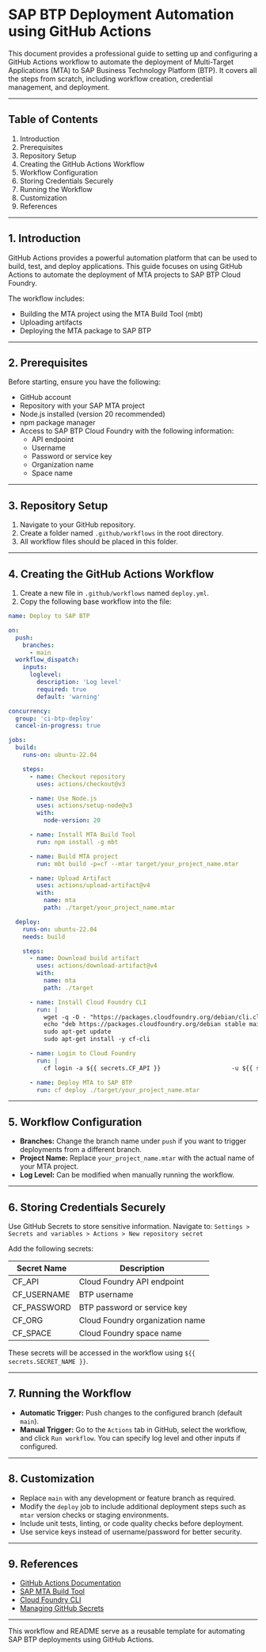 # SAP BTP Deployment Automation using GitHub Actions

This document provides a professional guide to setting up and configuring a GitHub Actions workflow to automate the deployment of Multi-Target Applications (MTA) to SAP Business Technology Platform (BTP). It covers all the steps from scratch, including workflow creation, credential management, and deployment.

---

## Table of Contents

1. Introduction
2. Prerequisites
3. Repository Setup
4. Creating the GitHub Actions Workflow
5. Workflow Configuration
6. Storing Credentials Securely
7. Running the Workflow
8. Customization
9. References

---

## 1. Introduction

GitHub Actions provides a powerful automation platform that can be used to build, test, and deploy applications. This guide focuses on using GitHub Actions to automate the deployment of MTA projects to SAP BTP Cloud Foundry.

The workflow includes:
- Building the MTA project using the MTA Build Tool (mbt)
- Uploading artifacts
- Deploying the MTA package to SAP BTP

---

## 2. Prerequisites

Before starting, ensure you have the following:

- GitHub account
- Repository with your SAP MTA project
- Node.js installed (version 20 recommended)
- npm package manager
- Access to SAP BTP Cloud Foundry with the following information:
  - API endpoint
  - Username
  - Password or service key
  - Organization name
  - Space name

---

## 3. Repository Setup

1. Navigate to your GitHub repository.
2. Create a folder named `.github/workflows` in the root directory.
3. All workflow files should be placed in this folder.

---

## 4. Creating the GitHub Actions Workflow

1. Create a new file in `.github/workflows` named `deploy.yml`.
2. Copy the following base workflow into the file:

```yaml
name: Deploy to SAP BTP

on:
  push:
    branches:
      - main
  workflow_dispatch:
    inputs:
      loglevel:
        description: 'Log level'
        required: true
        default: 'warning'

concurrency:
  group: 'ci-btp-deploy'
  cancel-in-progress: true

jobs:
  build:
    runs-on: ubuntu-22.04

    steps:
      - name: Checkout repository
        uses: actions/checkout@v3

      - name: Use Node.js
        uses: actions/setup-node@v3
        with:
          node-version: 20

      - name: Install MTA Build Tool
        run: npm install -g mbt

      - name: Build MTA project
        run: mbt build -p=cf --mtar target/your_project_name.mtar

      - name: Upload Artifact
        uses: actions/upload-artifact@v4
        with:
          name: mta
          path: ./target/your_project_name.mtar

  deploy:
    runs-on: ubuntu-22.04
    needs: build

    steps:
      - name: Download build artifact
        uses: actions/download-artifact@v4
        with:
          name: mta
          path: ./target

      - name: Install Cloud Foundry CLI
        run: |
          wget -q -O - "https://packages.cloudfoundry.org/debian/cli.cloudfoundry.org.key" | sudo apt-key add -
          echo "deb https://packages.cloudfoundry.org/debian stable main" | sudo tee /etc/apt/sources.list.d/cloudfoundry-cli.list
          sudo apt-get update
          sudo apt-get install -y cf-cli

      - name: Login to Cloud Foundry
        run: |
          cf login -a ${{ secrets.CF_API }}                    -u ${{ secrets.CF_USERNAME }}                    -p ${{ secrets.CF_PASSWORD }}                    -o ${{ secrets.CF_ORG }}                    -s ${{ secrets.CF_SPACE }}

      - name: Deploy MTA to SAP BTP
        run: cf deploy ./target/your_project_name.mtar
```

---

## 5. Workflow Configuration

- **Branches:** Change the branch name under `push` if you want to trigger deployments from a different branch.
- **Project Name:** Replace `your_project_name.mtar` with the actual name of your MTA project.
- **Log Level:** Can be modified when manually running the workflow.

---

## 6. Storing Credentials Securely

Use GitHub Secrets to store sensitive information. Navigate to:
`Settings > Secrets and variables > Actions > New repository secret`

Add the following secrets:

| Secret Name   | Description |
|---------------|-------------|
| CF_API        | Cloud Foundry API endpoint |
| CF_USERNAME   | BTP username |
| CF_PASSWORD   | BTP password or service key |
| CF_ORG        | Cloud Foundry organization name |
| CF_SPACE      | Cloud Foundry space name |

These secrets will be accessed in the workflow using `${{ secrets.SECRET_NAME }}`.

---

## 7. Running the Workflow

- **Automatic Trigger:** Push changes to the configured branch (default `main`).
- **Manual Trigger:** Go to the `Actions` tab in GitHub, select the workflow, and click `Run workflow`. You can specify log level and other inputs if configured.

---

## 8. Customization

- Replace `main` with any development or feature branch as required.
- Modify the `deploy` job to include additional deployment steps such as `mtar` version checks or staging environments.
- Include unit tests, linting, or code quality checks before deployment.
- Use service keys instead of username/password for better security.

---

## 9. References

- [GitHub Actions Documentation](https://docs.github.com/en/actions)
- [SAP MTA Build Tool](https://help.sap.com/docs/MULTI-TARGET_APPLICATION)
- [Cloud Foundry CLI](https://docs.cloudfoundry.org/cf-cli/)
- [Managing GitHub Secrets](https://docs.github.com/en/actions/security-guides/encrypted-secrets)

---

This workflow and README serve as a reusable template for automating SAP BTP deployments using GitHub Actions.
